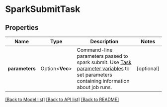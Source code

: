 # SparkSubmitTask

## Properties

Name | Type | Description | Notes
------------ | ------------- | ------------- | -------------
**parameters** | Option<**Vec<String>**> | Command-line parameters passed to spark submit.  Use [Task parameter variables](https://docs.databricks.com/jobs.html#parameter-variables) to set parameters containing information about job runs. | [optional]

[[Back to Model list]](../README.md#documentation-for-models) [[Back to API list]](../README.md#documentation-for-api-endpoints) [[Back to README]](../README.md)


